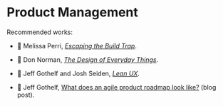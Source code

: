 # Product Management

Recommended works:

* :green_book:
  Melissa Perri,
  [_Escaping the Build Trap_](../bibliography/books.md/#perri-2019).

* :green_book:
  Don Norman,
  [_The Design of Everyday Things_](../bibliography/books.md/#norman-2013).

* :green_book:
  Jeff Gothelf and Josh Seiden,
  [_Lean UX_](../bibliography/books.md/#gothelf-seiden-2016).

* :page_with_curl: Jeff Gothelf, [What does an agile product roadmap look like?](https://medium.com/@jboogie/what-does-an-agile-product-roadmap-look-like-cf0dbe5be4ef) (blog post).

